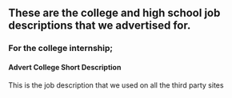 ## These are the college and high school job descriptions that we advertised for.

### For the college internship;
#### Advert College Short Description
This is the job description that we used on all the third party sites
